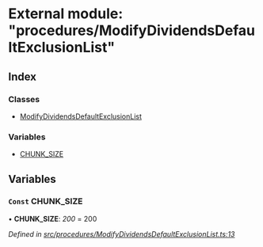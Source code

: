 # External module: "procedures/ModifyDividendsDefaultExclusionList"

## Index

### Classes

* [ModifyDividendsDefaultExclusionList](../classes/_procedures_modifydividendsdefaultexclusionlist_.modifydividendsdefaultexclusionlist.md)

### Variables

* [CHUNK_SIZE](_procedures_modifydividendsdefaultexclusionlist_.md#const-chunk_size)

## Variables

### `Const` CHUNK_SIZE

• **CHUNK_SIZE**: *200* = 200

*Defined in [src/procedures/ModifyDividendsDefaultExclusionList.ts:13](https://github.com/PolymathNetwork/polymath-sdk/blob/e8bbc1e/src/procedures/ModifyDividendsDefaultExclusionList.ts#L13)*
